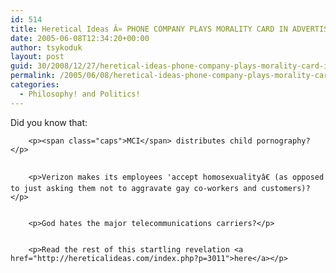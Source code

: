 ```yaml
---
id: 514
title: Heretical Ideas Â» PHONE COMPANY PLAYS MORALITY CARD IN ADVERTISING
date: 2005-06-08T12:34:20+00:00
author: tsykoduk
layout: post
guid: 30/2008/12/27/heretical-ideas-phone-company-plays-morality-card-in-advertising
permalink: /2005/06/08/heretical-ideas-phone-company-plays-morality-card-in-advertising/
categories:
  - Philosophy! and Politics!
---
```

<p>Did you know that:</p>


		<p><span class="caps">MCI</span> distributes child pornography?</p>


		<p>Verizon makes its employees 'accept homosexualityâ€ (as opposed to just asking them not to aggravate gay co-workers and customers)?</p>


		<p>God hates the major telecommunications carriers?</p>


		<p>Read the rest of this startling revelation <a href="http://hereticalideas.com/index.php?p=3011">here</a></p>